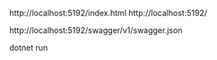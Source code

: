 http://localhost:5192/index.html
http://localhost:5192/

http://localhost:5192/swagger/v1/swagger.json

dotnet run
